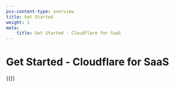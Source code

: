 ```yaml
---
pcx-content-type: overview
title: Get Started
weight: 1
meta:
    title: Get Started - Cloudflare for SaaS
---
```


# Get Started - Cloudflare for SaaS

{{<directory-listing>}}